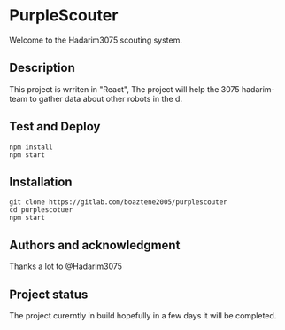 # PurpleScouter
Welcome to the Hadarim3075 scouting system.

## Description
This project is wrriten in "React", The project will help the 3075 hadarim-team to gather data about other robots in the d.

## Test and Deploy
```
npm install
npm start
```

## Installation
```
git clone https://gitlab.com/boaztene2005/purplescouter
cd purplescotuer
npm start
```

## Authors and acknowledgment
Thanks a lot to @Hadarim3075

## Project status
The project curerntly in build hopefully in a few days it will be completed.
